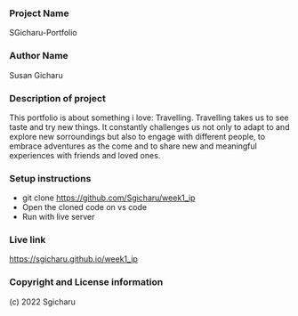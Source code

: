 ### Project Name
SGicharu-Portfolio

### Author Name
Susan Gicharu

### Description of project
This portfolio is about something i love: Travelling. Travelling takes us to see taste and try new things. It constantly challenges us not only to adapt to and explore new sorroundings but also to engage with different people, to embrace adventures as the come and to share new and meaningful experiences with friends and loved ones.

### Setup instructions

- git clone https://github.com/Sgicharu/week1_ip
- Open the cloned code on vs code
- Run with live server

### Live link
https://sgicharu.github.io/week1_ip
### Copyright and License information
(c) 2022 Sgicharu